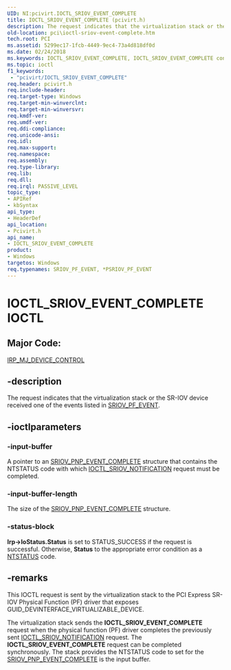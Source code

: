 ```yaml
---
UID: NI:pcivirt.IOCTL_SRIOV_EVENT_COMPLETE
title: IOCTL_SRIOV_EVENT_COMPLETE (pcivirt.h)
description: The request indicates that the virtualization stack or the SR-IOV device received one of the events listed in SRIOV_PF_EVENT.
old-location: pci\ioctl-sriov-event-complete.htm
tech.root: PCI
ms.assetid: 5299ec17-1fcb-4449-9ec4-73a4d818df0d
ms.date: 02/24/2018
ms.keywords: IOCTL_SRIOV_EVENT_COMPLETE, IOCTL_SRIOV_EVENT_COMPLETE control code [Buses], PCI.ioctl-sriov-event-complete, pcivirt/IOCTL_SRIOV_EVENT_COMPLETE
ms.topic: ioctl
f1_keywords:
 - "pcivirt/IOCTL_SRIOV_EVENT_COMPLETE"
req.header: pcivirt.h
req.include-header:
req.target-type: Windows
req.target-min-winverclnt:
req.target-min-winversvr:
req.kmdf-ver:
req.umdf-ver:
req.ddi-compliance:
req.unicode-ansi:
req.idl:
req.max-support:
req.namespace:
req.assembly:
req.type-library:
req.lib:
req.dll:
req.irql: PASSIVE_LEVEL
topic_type:
- APIRef
- kbSyntax
api_type:
- HeaderDef
api_location:
- Pcivirt.h
api_name:
- IOCTL_SRIOV_EVENT_COMPLETE
product:
- Windows
targetos: Windows
req.typenames: SRIOV_PF_EVENT, *PSRIOV_PF_EVENT
---
```


# IOCTL_SRIOV_EVENT_COMPLETE IOCTL


##  Major Code:


<a href="https://docs.microsoft.com/windows-hardware/drivers/ifs/irp-mj-device-control">IRP_MJ_DEVICE_CONTROL</a>

## -description


The  request indicates that the virtualization stack  or the SR-IOV device received one of the events listed in
<a href="https://docs.microsoft.com/windows-hardware/drivers/ddi/content/pcivirt/ne-pcivirt-_sriov_pf_event">SRIOV_PF_EVENT</a>.


## -ioctlparameters




### -input-buffer

A pointer to an <a href="https://docs.microsoft.com/windows-hardware/drivers/ddi/content/pcivirt/ns-pcivirt-_sriov_pnp_event_complete">SRIOV_PNP_EVENT_COMPLETE</a> structure that contains the NTSTATUS code with which <a href="https://docs.microsoft.com/windows-hardware/drivers/ddi/content/pcivirt/ni-pcivirt-ioctl_sriov_notification">IOCTL_SRIOV_NOTIFICATION</a> request must be completed.


### -input-buffer-length

The size of the <a href="https://docs.microsoft.com/windows-hardware/drivers/ddi/content/pcivirt/ns-pcivirt-_sriov_pnp_event_complete">SRIOV_PNP_EVENT_COMPLETE</a> structure.


### -status-block

<b>Irp->IoStatus.Status</b> is set to STATUS_SUCCESS if the request is successful. Otherwise, <b>Status</b> to the appropriate error condition as a <a href="https://docs.microsoft.com/windows-hardware/drivers/kernel/ntstatus-values">NTSTATUS</a> code.


## -remarks



This IOCTL request is sent by the virtualization stack to the  PCI Express SR-IOV Physical Function (PF) driver that exposes GUID_DEVINTERFACE_VIRTUALIZABLE_DEVICE.

The virtualization stack sends the <b>IOCTL_SRIOV_EVENT_COMPLETE</b> request when the physical function (PF) driver completes the previously sent <a href="https://docs.microsoft.com/windows-hardware/drivers/ddi/content/pcivirt/ni-pcivirt-ioctl_sriov_notification">IOCTL_SRIOV_NOTIFICATION</a> request. The <b>IOCTL_SRIOV_EVENT_COMPLETE</b> request can be completed
synchronously.  The stack provides the NTSTATUS code to set for the <a href="https://docs.microsoft.com/windows-hardware/drivers/ddi/content/pcivirt/ns-pcivirt-_sriov_pnp_event_complete">SRIOV_PNP_EVENT_COMPLETE</a> is the input buffer.

